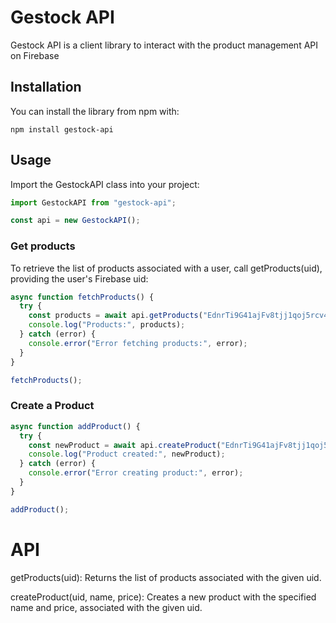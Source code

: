 # Gestock API
Gestock API is a client library to interact with the product management API on Firebase

## Installation
You can install the library from npm with:
```
npm install gestock-api
```

## Usage
Import the GestockAPI class into your project:

```js
import GestockAPI from "gestock-api";

const api = new GestockAPI();
```

### Get products
To retrieve the list of products associated with a user, call getProducts(uid), providing the user's Firebase uid:

```js
async function fetchProducts() {
  try {
    const products = await api.getProducts("EdnrTi9G41ajFv8tjj1qoj5rcv43");
    console.log("Products:", products);
  } catch (error) {
    console.error("Error fetching products:", error);
  }
}

fetchProducts();
```

### Create a Product
```js
async function addProduct() {
  try {
    const newProduct = await api.createProduct("EdnrTi9G41ajFv8tjj1qoj5rcv43", "New Product", 100);
    console.log("Product created:", newProduct);
  } catch (error) {
    console.error("Error creating product:", error);
  }
}

addProduct();
```

# API

getProducts(uid): Returns the list of products associated with the given uid.

createProduct(uid, name, price): Creates a new product with the specified name and price, associated with the given uid.